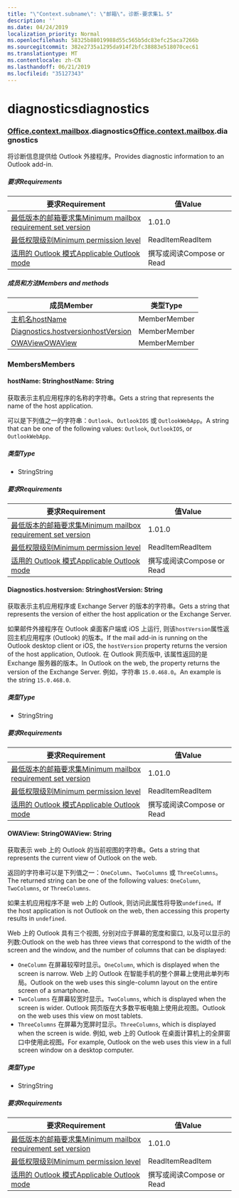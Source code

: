 ```yaml
---
title: "\"Context.subname\": \"邮箱\"。诊断-要求集1。5"
description: ''
ms.date: 04/24/2019
localization_priority: Normal
ms.openlocfilehash: 58325b88019988d55c565b5dc83efc25aca7266b
ms.sourcegitcommit: 382e2735a1295da914f2bfc38883e518070cec61
ms.translationtype: MT
ms.contentlocale: zh-CN
ms.lasthandoff: 06/21/2019
ms.locfileid: "35127343"
---
```

# <a name="diagnostics"></a><span data-ttu-id="73bdf-102">diagnostics</span><span class="sxs-lookup"><span data-stu-id="73bdf-102">diagnostics</span></span>

### <a name="officeofficemdcontextofficecontextmdmailboxofficecontextmailboxmddiagnostics"></a><span data-ttu-id="73bdf-103">[Office](Office.md)[.context](Office.context.md)[.mailbox](Office.context.mailbox.md).diagnostics</span><span class="sxs-lookup"><span data-stu-id="73bdf-103">[Office](Office.md)[.context](Office.context.md)[.mailbox](Office.context.mailbox.md).diagnostics</span></span>

<span data-ttu-id="73bdf-104">将诊断信息提供给 Outlook 外接程序。</span><span class="sxs-lookup"><span data-stu-id="73bdf-104">Provides diagnostic information to an Outlook add-in.</span></span>

##### <a name="requirements"></a><span data-ttu-id="73bdf-105">要求</span><span class="sxs-lookup"><span data-stu-id="73bdf-105">Requirements</span></span>

|<span data-ttu-id="73bdf-106">要求</span><span class="sxs-lookup"><span data-stu-id="73bdf-106">Requirement</span></span>| <span data-ttu-id="73bdf-107">值</span><span class="sxs-lookup"><span data-stu-id="73bdf-107">Value</span></span>|
|---|---|
|[<span data-ttu-id="73bdf-108">最低版本的邮箱要求集</span><span class="sxs-lookup"><span data-stu-id="73bdf-108">Minimum mailbox requirement set version</span></span>](/office/dev/add-ins/reference/requirement-sets/outlook-api-requirement-sets)| <span data-ttu-id="73bdf-109">1.0</span><span class="sxs-lookup"><span data-stu-id="73bdf-109">1.0</span></span>|
|[<span data-ttu-id="73bdf-110">最低权限级别</span><span class="sxs-lookup"><span data-stu-id="73bdf-110">Minimum permission level</span></span>](/outlook/add-ins/understanding-outlook-add-in-permissions)| <span data-ttu-id="73bdf-111">ReadItem</span><span class="sxs-lookup"><span data-stu-id="73bdf-111">ReadItem</span></span>|
|[<span data-ttu-id="73bdf-112">适用的 Outlook 模式</span><span class="sxs-lookup"><span data-stu-id="73bdf-112">Applicable Outlook mode</span></span>](/outlook/add-ins/#extension-points)| <span data-ttu-id="73bdf-113">撰写或阅读</span><span class="sxs-lookup"><span data-stu-id="73bdf-113">Compose or Read</span></span>|

##### <a name="members-and-methods"></a><span data-ttu-id="73bdf-114">成员和方法</span><span class="sxs-lookup"><span data-stu-id="73bdf-114">Members and methods</span></span>

| <span data-ttu-id="73bdf-115">成员</span><span class="sxs-lookup"><span data-stu-id="73bdf-115">Member</span></span> | <span data-ttu-id="73bdf-116">类型</span><span class="sxs-lookup"><span data-stu-id="73bdf-116">Type</span></span> |
|--------|------|
| [<span data-ttu-id="73bdf-117">主机名</span><span class="sxs-lookup"><span data-stu-id="73bdf-117">hostName</span></span>](#hostname-string) | <span data-ttu-id="73bdf-118">Member</span><span class="sxs-lookup"><span data-stu-id="73bdf-118">Member</span></span> |
| [<span data-ttu-id="73bdf-119">Diagnostics.hostversion</span><span class="sxs-lookup"><span data-stu-id="73bdf-119">hostVersion</span></span>](#hostversion-string) | <span data-ttu-id="73bdf-120">Member</span><span class="sxs-lookup"><span data-stu-id="73bdf-120">Member</span></span> |
| [<span data-ttu-id="73bdf-121">OWAView</span><span class="sxs-lookup"><span data-stu-id="73bdf-121">OWAView</span></span>](#owaview-string) | <span data-ttu-id="73bdf-122">Member</span><span class="sxs-lookup"><span data-stu-id="73bdf-122">Member</span></span> |

### <a name="members"></a><span data-ttu-id="73bdf-123">Members</span><span class="sxs-lookup"><span data-stu-id="73bdf-123">Members</span></span>

#### <a name="hostname-string"></a><span data-ttu-id="73bdf-124">hostName: String</span><span class="sxs-lookup"><span data-stu-id="73bdf-124">hostName: String</span></span>

<span data-ttu-id="73bdf-125">获取表示主机应用程序的名称的字符串。</span><span class="sxs-lookup"><span data-stu-id="73bdf-125">Gets a string that represents the name of the host application.</span></span>

<span data-ttu-id="73bdf-126">可以是下列值之一的字符串：`Outlook`、`OutlookIOS` 或 `OutlookWebApp`。</span><span class="sxs-lookup"><span data-stu-id="73bdf-126">A string that can be one of the following values: `Outlook`, `OutlookIOS`, or `OutlookWebApp`.</span></span>

##### <a name="type"></a><span data-ttu-id="73bdf-127">类型</span><span class="sxs-lookup"><span data-stu-id="73bdf-127">Type</span></span>

*   <span data-ttu-id="73bdf-128">String</span><span class="sxs-lookup"><span data-stu-id="73bdf-128">String</span></span>

##### <a name="requirements"></a><span data-ttu-id="73bdf-129">要求</span><span class="sxs-lookup"><span data-stu-id="73bdf-129">Requirements</span></span>

|<span data-ttu-id="73bdf-130">要求</span><span class="sxs-lookup"><span data-stu-id="73bdf-130">Requirement</span></span>| <span data-ttu-id="73bdf-131">值</span><span class="sxs-lookup"><span data-stu-id="73bdf-131">Value</span></span>|
|---|---|
|[<span data-ttu-id="73bdf-132">最低版本的邮箱要求集</span><span class="sxs-lookup"><span data-stu-id="73bdf-132">Minimum mailbox requirement set version</span></span>](/office/dev/add-ins/reference/requirement-sets/outlook-api-requirement-sets)| <span data-ttu-id="73bdf-133">1.0</span><span class="sxs-lookup"><span data-stu-id="73bdf-133">1.0</span></span>|
|[<span data-ttu-id="73bdf-134">最低权限级别</span><span class="sxs-lookup"><span data-stu-id="73bdf-134">Minimum permission level</span></span>](/outlook/add-ins/understanding-outlook-add-in-permissions)| <span data-ttu-id="73bdf-135">ReadItem</span><span class="sxs-lookup"><span data-stu-id="73bdf-135">ReadItem</span></span>|
|[<span data-ttu-id="73bdf-136">适用的 Outlook 模式</span><span class="sxs-lookup"><span data-stu-id="73bdf-136">Applicable Outlook mode</span></span>](/outlook/add-ins/#extension-points)| <span data-ttu-id="73bdf-137">撰写或阅读</span><span class="sxs-lookup"><span data-stu-id="73bdf-137">Compose or Read</span></span>|

#### <a name="hostversion-string"></a><span data-ttu-id="73bdf-138">Diagnostics.hostversion: String</span><span class="sxs-lookup"><span data-stu-id="73bdf-138">hostVersion: String</span></span>

<span data-ttu-id="73bdf-139">获取表示主机应用程序或 Exchange Server 的版本的字符串。</span><span class="sxs-lookup"><span data-stu-id="73bdf-139">Gets a string that represents the version of either the host application or the Exchange Server.</span></span>

<span data-ttu-id="73bdf-140">如果邮件外接程序在 Outlook 桌面客户端或 iOS 上运行, 则该`hostVersion`属性返回主机应用程序 (Outlook) 的版本。</span><span class="sxs-lookup"><span data-stu-id="73bdf-140">If the mail add-in is running on the Outlook desktop client or iOS, the `hostVersion` property returns the version of the host application, Outlook.</span></span> <span data-ttu-id="73bdf-141">在 Outlook 网页版中, 该属性返回的是 Exchange 服务器的版本。</span><span class="sxs-lookup"><span data-stu-id="73bdf-141">In Outlook on the web, the property returns the version of the Exchange Server.</span></span> <span data-ttu-id="73bdf-142">例如，字符串 `15.0.468.0`。</span><span class="sxs-lookup"><span data-stu-id="73bdf-142">An example is the string `15.0.468.0`.</span></span>

##### <a name="type"></a><span data-ttu-id="73bdf-143">类型</span><span class="sxs-lookup"><span data-stu-id="73bdf-143">Type</span></span>

*   <span data-ttu-id="73bdf-144">String</span><span class="sxs-lookup"><span data-stu-id="73bdf-144">String</span></span>

##### <a name="requirements"></a><span data-ttu-id="73bdf-145">要求</span><span class="sxs-lookup"><span data-stu-id="73bdf-145">Requirements</span></span>

|<span data-ttu-id="73bdf-146">要求</span><span class="sxs-lookup"><span data-stu-id="73bdf-146">Requirement</span></span>| <span data-ttu-id="73bdf-147">值</span><span class="sxs-lookup"><span data-stu-id="73bdf-147">Value</span></span>|
|---|---|
|[<span data-ttu-id="73bdf-148">最低版本的邮箱要求集</span><span class="sxs-lookup"><span data-stu-id="73bdf-148">Minimum mailbox requirement set version</span></span>](/office/dev/add-ins/reference/requirement-sets/outlook-api-requirement-sets)| <span data-ttu-id="73bdf-149">1.0</span><span class="sxs-lookup"><span data-stu-id="73bdf-149">1.0</span></span>|
|[<span data-ttu-id="73bdf-150">最低权限级别</span><span class="sxs-lookup"><span data-stu-id="73bdf-150">Minimum permission level</span></span>](/outlook/add-ins/understanding-outlook-add-in-permissions)| <span data-ttu-id="73bdf-151">ReadItem</span><span class="sxs-lookup"><span data-stu-id="73bdf-151">ReadItem</span></span>|
|[<span data-ttu-id="73bdf-152">适用的 Outlook 模式</span><span class="sxs-lookup"><span data-stu-id="73bdf-152">Applicable Outlook mode</span></span>](/outlook/add-ins/#extension-points)| <span data-ttu-id="73bdf-153">撰写或阅读</span><span class="sxs-lookup"><span data-stu-id="73bdf-153">Compose or Read</span></span>|

#### <a name="owaview-string"></a><span data-ttu-id="73bdf-154">OWAView: String</span><span class="sxs-lookup"><span data-stu-id="73bdf-154">OWAView: String</span></span>

<span data-ttu-id="73bdf-155">获取表示 web 上的 Outlook 的当前视图的字符串。</span><span class="sxs-lookup"><span data-stu-id="73bdf-155">Gets a string that represents the current view of Outlook on the web.</span></span>

<span data-ttu-id="73bdf-156">返回的字符串可以是下列值之一：`OneColumn`、`TwoColumns` 或 `ThreeColumns`。</span><span class="sxs-lookup"><span data-stu-id="73bdf-156">The returned string can be one of the following values: `OneColumn`, `TwoColumns`, or `ThreeColumns`.</span></span>

<span data-ttu-id="73bdf-157">如果主机应用程序不是 web 上的 Outlook, 则访问此属性将导致`undefined`。</span><span class="sxs-lookup"><span data-stu-id="73bdf-157">If the host application is not Outlook on the web, then accessing this property results in `undefined`.</span></span>

<span data-ttu-id="73bdf-158">Web 上的 Outlook 具有三个视图, 分别对应于屏幕的宽度和窗口, 以及可以显示的列数:</span><span class="sxs-lookup"><span data-stu-id="73bdf-158">Outlook on the web has three views that correspond to the width of the screen and the window, and the number of columns that can be displayed:</span></span>

*   <span data-ttu-id="73bdf-159">`OneColumn` 在屏幕较窄时显示。</span><span class="sxs-lookup"><span data-stu-id="73bdf-159">`OneColumn`, which is displayed when the screen is narrow.</span></span> <span data-ttu-id="73bdf-160">Web 上的 Outlook 在智能手机的整个屏幕上使用此单列布局。</span><span class="sxs-lookup"><span data-stu-id="73bdf-160">Outlook on the web uses this single-column layout on the entire screen of a smartphone.</span></span>
*   <span data-ttu-id="73bdf-161">`TwoColumns` 在屏幕较宽时显示。</span><span class="sxs-lookup"><span data-stu-id="73bdf-161">`TwoColumns`, which is displayed when the screen is wider.</span></span> <span data-ttu-id="73bdf-162">Outlook 网页版在大多数平板电脑上使用此视图。</span><span class="sxs-lookup"><span data-stu-id="73bdf-162">Outlook on the web uses this view on most tablets.</span></span>
*   <span data-ttu-id="73bdf-163">`ThreeColumns` 在屏幕为宽屏时显示。</span><span class="sxs-lookup"><span data-stu-id="73bdf-163">`ThreeColumns`, which is displayed when the screen is wide.</span></span> <span data-ttu-id="73bdf-164">例如, web 上的 Outlook 在桌面计算机上的全屏窗口中使用此视图。</span><span class="sxs-lookup"><span data-stu-id="73bdf-164">For example, Outlook on the web uses this view in a full screen window on a desktop computer.</span></span>

##### <a name="type"></a><span data-ttu-id="73bdf-165">类型</span><span class="sxs-lookup"><span data-stu-id="73bdf-165">Type</span></span>

*   <span data-ttu-id="73bdf-166">String</span><span class="sxs-lookup"><span data-stu-id="73bdf-166">String</span></span>

##### <a name="requirements"></a><span data-ttu-id="73bdf-167">要求</span><span class="sxs-lookup"><span data-stu-id="73bdf-167">Requirements</span></span>

|<span data-ttu-id="73bdf-168">要求</span><span class="sxs-lookup"><span data-stu-id="73bdf-168">Requirement</span></span>| <span data-ttu-id="73bdf-169">值</span><span class="sxs-lookup"><span data-stu-id="73bdf-169">Value</span></span>|
|---|---|
|[<span data-ttu-id="73bdf-170">最低版本的邮箱要求集</span><span class="sxs-lookup"><span data-stu-id="73bdf-170">Minimum mailbox requirement set version</span></span>](/office/dev/add-ins/reference/requirement-sets/outlook-api-requirement-sets)| <span data-ttu-id="73bdf-171">1.0</span><span class="sxs-lookup"><span data-stu-id="73bdf-171">1.0</span></span>|
|[<span data-ttu-id="73bdf-172">最低权限级别</span><span class="sxs-lookup"><span data-stu-id="73bdf-172">Minimum permission level</span></span>](/outlook/add-ins/understanding-outlook-add-in-permissions)| <span data-ttu-id="73bdf-173">ReadItem</span><span class="sxs-lookup"><span data-stu-id="73bdf-173">ReadItem</span></span>|
|[<span data-ttu-id="73bdf-174">适用的 Outlook 模式</span><span class="sxs-lookup"><span data-stu-id="73bdf-174">Applicable Outlook mode</span></span>](/outlook/add-ins/#extension-points)| <span data-ttu-id="73bdf-175">撰写或阅读</span><span class="sxs-lookup"><span data-stu-id="73bdf-175">Compose or Read</span></span>|
